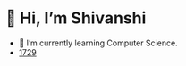# 👋 Hi, I’m Shivanshi

- 🌱 I’m currently learning Computer Science.
- [1729](https://en.wikipedia.org/wiki/1729_(number))
